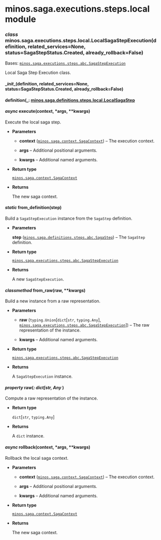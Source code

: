 # minos.saga.executions.steps.local module


### _class_ minos.saga.executions.steps.local.LocalSagaStepExecution(definition, related_services=None, status=SagaStepStatus.Created, already_rollback=False)
Bases: [`minos.saga.executions.steps.abc.SagaStepExecution`](minos.saga.executions.steps.abc.md#minos.saga.executions.steps.abc.SagaStepExecution)

Local Saga Step Execution class.


#### \__init__(definition, related_services=None, status=SagaStepStatus.Created, already_rollback=False)

#### definition(_: [minos.saga.definitions.steps.local.LocalSagaStep](minos.saga.definitions.steps.local.md#minos.saga.definitions.steps.local.LocalSagaStep_ )

#### _async_ execute(context, \*args, \*\*kwargs)
Execute the local saga step.


* **Parameters**

    
    * **context** ([`minos.saga.context.SagaContext`](minos.saga.context.md#minos.saga.context.SagaContext)) – The execution context.


    * **args** – Additional positional arguments.


    * **kwargs** – Additional named arguments.



* **Return type**

    [`minos.saga.context.SagaContext`](minos.saga.context.md#minos.saga.context.SagaContext)



* **Returns**

    The new saga context.



#### _static_ from_definition(step)
Build a `SagaStepExecution` instance from the `SagaStep` definition.


* **Parameters**

    **step** ([`minos.saga.definitions.steps.abc.SagaStep`](minos.saga.definitions.steps.abc.md#minos.saga.definitions.steps.abc.SagaStep)) – The `SagaStep` definition.



* **Return type**

    [`minos.saga.executions.steps.abc.SagaStepExecution`](minos.saga.executions.steps.abc.md#minos.saga.executions.steps.abc.SagaStepExecution)



* **Returns**

    A new `SagaStepExecution`.



#### _classmethod_ from_raw(raw, \*\*kwargs)
Build a new instance from a raw representation.


* **Parameters**

    
    * **raw** (`typing.Union`[`dict`[`str`, `typing.Any`], [`minos.saga.executions.steps.abc.SagaStepExecution`](minos.saga.executions.steps.abc.md#minos.saga.executions.steps.abc.SagaStepExecution)]) – The raw representation of the instance.


    * **kwargs** – Additional named arguments.



* **Return type**

    [`minos.saga.executions.steps.abc.SagaStepExecution`](minos.saga.executions.steps.abc.md#minos.saga.executions.steps.abc.SagaStepExecution)



* **Returns**

    A `SagaStepExecution` instance.



#### _property_ raw(_: dict[str, Any_ )
Compute a raw representation of the instance.


* **Return type**

    `dict`[`str`, `typing.Any`]



* **Returns**

    A `dict` instance.



#### _async_ rollback(context, \*args, \*\*kwargs)
Rollback the local saga context.


* **Parameters**

    
    * **context** ([`minos.saga.context.SagaContext`](minos.saga.context.md#minos.saga.context.SagaContext)) – The execution context.


    * **args** – Additional positional arguments.


    * **kwargs** – Additional named arguments.



* **Return type**

    [`minos.saga.context.SagaContext`](minos.saga.context.md#minos.saga.context.SagaContext)



* **Returns**

    The new saga context.
